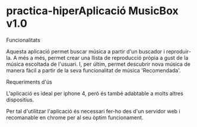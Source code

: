# practica-hiperAplicació MusicBox v1.0


Funcionalitats

Aquesta aplicació permet buscar música a partir d'un buscador i reproduir-la.
A més a més, permet crear una llista de reproducció pròpia a gust de la música escoltada de l'usuari. I, per últim, permet descubrir nova música de manera fàcil a partir de la seva funcionalitat de música 'Recomendada'. 


Requeriments d'ús

L'aplicació es ideal per iphone 4, però és també adabtable a molts altres dispositius.

Per tal d'utilitzar l'aplicació és necessari fer-ho des d'un servidor web i recomanable en chrome per al seu òptim funcionament.
